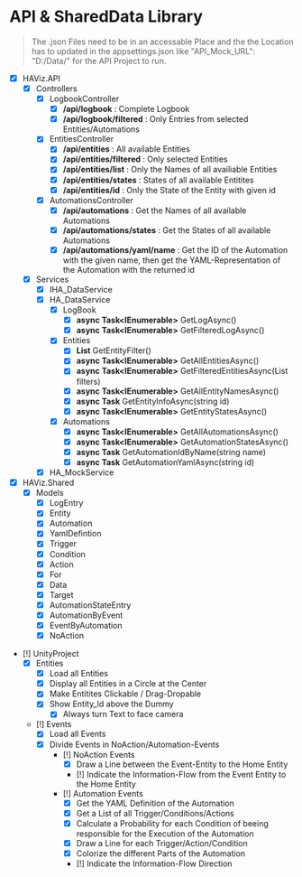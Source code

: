 # API & SharedData Library

> The .json Files need to be in an accessable Place and the the Location has to updated in the appsettings.json 
> like "API_Mock_URL": "D:/Data/" for the API Project to run.


- [x] HAViz.API
    - [x] Controllers
        - [x] LogbookController
            - [x] **/api/logbook** : Complete Logbook
            - [x] **/api/logbook/filtered** : Only Entries from selected Entities/Automations
        - [x] EntitiesController
            - [x] **/api/entities** : All available Entities
            - [x] **/api/entities/filtered** : Only selected Entities
            - [x] **/api/entities/list** : Only the Names of all availiable Entities
            - [x] **/api/entities/states** : States of all available Entitites
            - [x] **/api/entities/id** : Only the State of the Entity with given id
        - [x] AutomationsController
            - [x] **/api/automations** : Get the Names of all available Automations
            - [x] **/api/automations/states** : Get the States of all available Automations 
            - [x] **/api/automations/yaml/name** : Get the ID of the Automation with the given name, then get the YAML-Representation of the Automation with the returned id
    - [x] Services
        - [x] IHA_DataService
        - [x] HA_DataService
            - [x] LogBook
                - [x] **async Task<IEnumerable<LogEntry>>** GetLogAsync()
                - [x] **async Task<IEnumerable<LogEntry>>** GetFilteredLogAsync()
            - [x] Entities
                - [x] **List<string>** GetEntityFilter()
                - [x] **async Task<IEnumerable<Entity>>** GetAllEntitiesAsync()
                - [x] **async Task<IEnumerable<Entity>>** GetFilteredEntitiesAsync(List<tring> filters)
                - [x] **async Task<IEnumerable<string>>** GetAllEntityNamesAsync()
                - [x] **async Task<Entity>** GetEntityInfoAsync(string id)
                - [x] **async Task<IEnumerable<AutomationStateEntry>>** GetEntityStatesAsync()
            - [x] Automations
                - [x] **async Task<IEnumerable<string>>** GetAllAutomationsAsync()
                - [x] **async Task<IEnumerable<AutomationStateEntry>>** GetAutomationStatesAsync()
                - [x] **async Task<string>** GetAutomationIdByName(string name)
                - [x] **async Task<string>** GetAutomationYamlAsync(string id)
        - [x] HA_MockService
- [x] HAViz.Shared
    - [x] Models
        - [x] LogEntry
        - [x] Entity
        - [x] Automation
        - [x] YamlDefintion
        - [x] Trigger
        - [x] Condition
        - [x] Action
        - [x] For
        - [x] Data
        - [x] Target
        - [x] AutomationStateEntry
        - [x] AutomationByEvent
        - [x] EventByAutomation
        - [x] NoAction

- [!] UnityProject
    - [x] Entities
        - [x] Load all Entities
        - [x] Display all Entities in a Circle at the Center
        - [x] Make Entitites Clickable / Drag-Dropable
        - [x] Show Entity_Id above the Dummy
            - [x] Always turn Text to face camera
    - [!] Events
        - [x] Load all Events
        - [x] Divide Events in NoAction/Automation-Events
            - [!] NoAction Events
                - [x] Draw a Line between the Event-Entity to the Home Entity
                - [!] Indicate the Information-Flow from the Event Entity to the Home Entity
            - [!] Automation Events
                - [x] Get the YAML Definition of the Automation
                - [x] Get a List of all Trigger/Conditions/Actions
                - [x] Calculate a Probability for each Condition of beeing responsible for the Execution of the Automation
                - [x] Draw a Line for each Trigger/Action/Condition
                - [x] Colorize the different Parts of the Automation
                - [!] Indicate the Information-Flow Direction